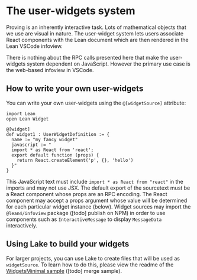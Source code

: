 # The user-widgets system

Proving is an inherently interactive task. Lots of mathematical objects that we use are visual in nature.
The user-widget system lets users associate React components with the Lean document which are then rendered in the Lean VSCode infoview.

There is nothing about the RPC calls presented here that make the user-widgets system
dependent on JavaScript. However the primary use case is the web-based infoview in VSCode.

## How to write your own user-widgets

You can write your own user-widgets using the `@[widgetSource]` attribute:

```lean
import Lean
open Lean Widget

@[widget]
def widget1 : UserWidgetDefinition := {
  name := "my fancy widget"
  javascript := "
  import * as React from 'react';
  export default function (props) {
    return React.createElement('p', {}, 'hello')
  }"
}
```

This JavaScript text must include `import * as React from "react"` in the imports and may not use JSX.
The default export of the sourcetext must be a React component whose props are an RPC encoding.
The React component may accept a props argument whose value will be determined for each particular widget instance (below).
Widget sources may import the `@lean4/infoview` package ([todo] publish on NPM) in order to use
components such as `InteractiveMessage` to display `MessageData` interactively.

## Using Lake to build your widgets

For larger projects, you can use Lake to create files that will be used as `widgetSource`.
To learn how to do this, please view the readme of the [WidgetsMinimal sample](https://github.com/leanprover/lean4-samples/tree/main/WidgetsMinimal) ([todo] merge sample).
